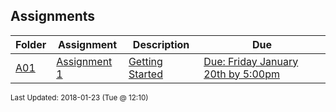 ## Assignments
| Folder | Assignment | Description | Due|
 | ------------|------------|------------|------------|
 | [A01](./A01) | [ Assignment 1 ](./A01) | [ Getting Started](./A01) | [Due: Friday January 20th by 5:00pm](./A01) |

<sup>Last Updated: 2018-01-23 (Tue @ 12:10)</sup>
